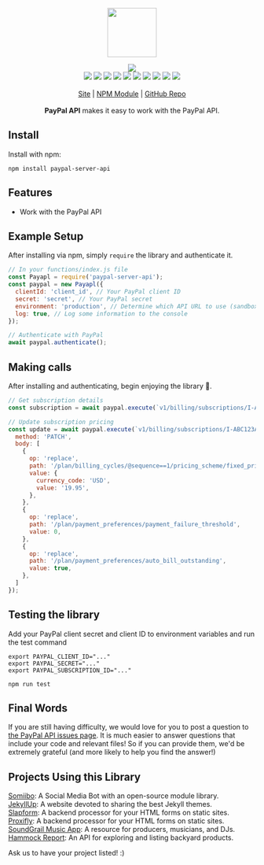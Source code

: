 <p align="center">
  <a href="https://cdn.itwcreativeworks.com/assets/itw-creative-works/images/logo/itw-creative-works-brandmark-black-x.svg">
    <img src="https://cdn.itwcreativeworks.com/assets/itw-creative-works/images/logo/itw-creative-works-brandmark-black-x.svg" width="100px">
  </a>
</p>

<p align="center">
  <img src="https://img.shields.io/github/package-json/v/itw-creative-works/paypal-server-api.svg">
  <br>
  <img src="https://img.shields.io/david/itw-creative-works/paypal-server-api.svg">
  <img src="https://img.shields.io/david/dev/itw-creative-works/paypal-server-api.svg">
  <img src="https://img.shields.io/bundlephobia/min/paypal-server-api.svg">
  <img src="https://img.shields.io/codeclimate/maintainability-percentage/itw-creative-works/paypal-server-api.svg">
  <img src="https://img.shields.io/npm/dm/paypal-server-api.svg">
  <img src="https://img.shields.io/node/v/paypal-server-api.svg">
  <img src="https://img.shields.io/website/https/itwcreativeworks.com.svg">
  <img src="https://img.shields.io/github/license/itw-creative-works/paypal-server-api.svg">
  <img src="https://img.shields.io/github/contributors/itw-creative-works/paypal-server-api.svg">
  <img src="https://img.shields.io/github/last-commit/itw-creative-works/paypal-server-api.svg">
  <br>
  <br>
  <a href="https://itwcreativeworks.com">Site</a> | <a href="https://www.npmjs.com/package/paypal-server-api">NPM Module</a> | <a href="https://github.com/itw-creative-works/paypal-server-api">GitHub Repo</a>
  <br>
  <br>
  <strong>PayPal API</strong> makes it easy to work with the PayPal API.
</p>

## Install
Install with npm:
```shell
npm install paypal-server-api
```

## Features
* Work with the PayPal API

## Example Setup
After installing via npm, simply `require` the library and authenticate it.
```js
// In your functions/index.js file
const Payapl = require('paypal-server-api');
const paypal = new Payapl({
  clientId: 'client_id', // Your PayPal client ID
  secret: 'secret', // Your PayPal secret
  environment: 'production', // Determine which API URL to use (sandbox OR production)
  log: true, // Log some information to the console
});

// Authenticate with PayPal
await paypal.authenticate();
```

## Making calls
After installing and authenticating, begin enjoying the library 🧰.
```js
// Get subscription details
const subscription = await paypal.execute(`v1/billing/subscriptions/I-ABC123ABC123`);

// Update subscription pricing
const update = await paypal.execute(`v1/billing/subscriptions/I-ABC123ABC123`, {
  method: 'PATCH',
  body: [
    {
      op: 'replace',
      path: '/plan/billing_cycles/@sequence==1/pricing_scheme/fixed_price',
      value: {
        currency_code: 'USD',
        value: '19.95',
      },
    },
    {
      op: 'replace',
      path: '/plan/payment_preferences/payment_failure_threshold',
      value: 0,
    },            
    {
      op: 'replace',
      path: '/plan/payment_preferences/auto_bill_outstanding',
      value: true,
    },
  ]
});
```

## Testing the library
Add your PayPal client secret and client ID to environment variables and run the test command
```shell
export PAYPAL_CLIENT_ID="..."
export PAYPAL_SECRET="..."
export PAYPAL_SUBSCRIPTION_ID="..."

npm run test
```


## Final Words
If you are still having difficulty, we would love for you to post a question to [the PayPal API issues page](https://github.com/itw-creative-works/paypal-server-api/issues). It is much easier to answer questions that include your code and relevant files! So if you can provide them, we'd be extremely grateful (and more likely to help you find the answer!)

## Projects Using this Library
[Somiibo](https://somiibo.com/): A Social Media Bot with an open-source module library. <br>
[JekyllUp](https://jekyllup.com/): A website devoted to sharing the best Jekyll themes. <br>
[Slapform](https://slapform.com/): A backend processor for your HTML forms on static sites. <br>
[Proxifly](https://proxifly.com/): A backend processor for your HTML forms on static sites. <br>
[SoundGrail Music App](https://app.soundgrail.com/): A resource for producers, musicians, and DJs. <br>
[Hammock Report](https://hammockreport.com/): An API for exploring and listing backyard products. <br>

Ask us to have your project listed! :)
